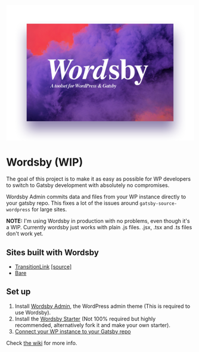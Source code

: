 ![Wordsby logo](wordsby-logo.png?raw=true "Wordsby Admin logo")

# Wordsby (WIP)

The goal of this project is to make it as easy as possible for WP developers to switch to Gatsby development with absolutely no compromises.

Wordsby Admin commits data and files from your WP instance directly to your gatsby repo. This fixes a lot of the issues around `gatsby-source-wordpress` for large sites.

**NOTE:** I'm using Wordsby in production with no problems, even though it's a WIP. Currently wordsby just works with plain .js files. .jsx, .tsx and .ts files don't work yet.

## Sites built with Wordsby

- [TransitionLink](https://transitionlink.tylerbarnes.ca) [[source]](https://github.com/TylerBarnes/TransitionLinkDocs/)
- [Bare](https://bare.ca)

## Set up

1. Install [Wordsby Admin](https://github.com/TylerBarnes/wordsby-admin), the WordPress admin theme (This is required to use Wordsby).
2. Install the [Wordsby Starter](https://github.com/TylerBarnes/wordsby-starter) (Not 100% required but highly recommended, alternatively fork it and make your own starter).
3. [Connect your WP instance to your Gatsby repo](https://github.com/TylerBarnes/wordsby/wiki/Github---Gitlab-integration-setup)

Check [the wiki](https://github.com/TylerBarnes/wordsby/wiki) for more info.
